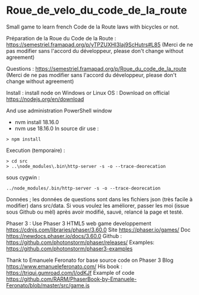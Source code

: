 # Roue_de_velo_du_code_de_la_route
Small game to learn french Code de la Route laws with bicycles or not.

Préparation de la Roue du Code de la Route :
https://semestriel.framapad.org/p/yTPZUXHI3Iaj9ScHutrs#L85
(Merci de ne pas modifier sans l'accord du développeur, please don't change without agreement)

Questions :
https://semestriel.framapad.org/p/Roue_du_code_de_la_route
(Merci de ne pas modifier sans l'accord du développeur, please don't change without agreement)

Install :
install node on Windows or Linux OS :
Download on official
	 https://nodejs.org/en/download

And use administration PowerShell window
* nvm install 18.16.0
* nvm use 18.16.0
In source dir use :
```
> npm install
```
Execution (temporaire) :
```
> cd src
> ..\node_modules\.bin\http-server -s -o --trace-deorecation
```
sous cygwin :
```
../node_modules/.bin/http-server -s -o --trace-deorecation
```

Données ; les données de questions sont dans les fichiers json (très facile à modifier) dans src/data.
Si vous voulez les améliorer, passer les moi (issue sous Github ou mèl) après avoir modifié, sauvé, relancé la page et testé.


Phaser 3 :
Use Phaser 3 HTML5 web game developpement
    https://cdnjs.com/libraries/phaser/3.60.0
Site
	https://phaser.io/games/
Doc
	https://newdocs.phaser.io/docs/3.60.0
Github :
       https://github.com/photonstorm/phaser/releases/
Examples:
	https://github.com/photonstorm/phaser3-examples

Thank to Emanuele Feronato for base source code on Phaser 3
Blog
	https://www.emanueleferonato.com/
His book :
    https://triqui.gumroad.com/l/odKJf
Example of code
https://github.com/RARM/PhaserBook-by-Emanuele-Feronato/blob/master/src/game.js

